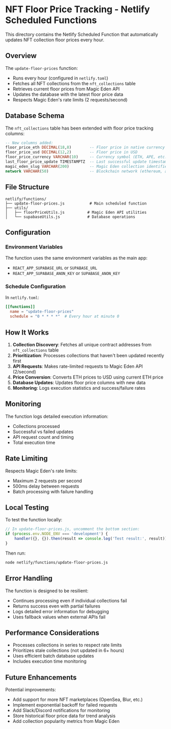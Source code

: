 # NFT Floor Price Tracking - Netlify Scheduled Functions

This directory contains the Netlify Scheduled Function that automatically updates NFT collection floor prices every hour.

## Overview

The `update-floor-prices` function:
- Runs every hour (configured in `netlify.toml`)
- Fetches all NFT collections from the `nft_collections` table
- Retrieves current floor prices from Magic Eden API
- Updates the database with the latest floor price data
- Respects Magic Eden's rate limits (2 requests/second)

## Database Schema

The `nft_collections` table has been extended with floor price tracking columns:

```sql
-- New columns added:
floor_price_eth DECIMAL(18,8)        -- Floor price in native currency (ETH/APE)
floor_price_usd DECIMAL(12,2)        -- Floor price in USD
floor_price_currency VARCHAR(10)     -- Currency symbol (ETH, APE, etc.)
last_floor_price_update TIMESTAMPTZ  -- Last successful update timestamp
magic_eden_slug VARCHAR(200)         -- Magic Eden collection identifier
network VARCHAR(50)                  -- Blockchain network (ethereum, apechain)
```

## File Structure

```
netlify/functions/
├── update-floor-prices.js           # Main scheduled function
├── utils/
│   ├── floorPriceUtils.js          # Magic Eden API utilities
│   └── supabaseUtils.js            # Database operations
```

## Configuration

### Environment Variables
The function uses the same environment variables as the main app:
- `REACT_APP_SUPABASE_URL` or `SUPABASE_URL`
- `REACT_APP_SUPABASE_ANON_KEY` or `SUPABASE_ANON_KEY`

### Schedule Configuration
In `netlify.toml`:
```toml
[[functions]]
  name = "update-floor-prices"
  schedule = "0 * * * *"  # Every hour at minute 0
```

## How It Works

1. **Collection Discovery**: Fetches all unique contract addresses from `nft_collections` table
2. **Prioritization**: Processes collections that haven't been updated recently first
3. **API Requests**: Makes rate-limited requests to Magic Eden API (2/second)
4. **Price Conversion**: Converts ETH prices to USD using current ETH price
5. **Database Updates**: Updates floor price columns with new data
6. **Monitoring**: Logs execution statistics and success/failure rates

## Monitoring

The function logs detailed execution information:
- Collections processed
- Successful vs failed updates
- API request count and timing
- Total execution time

## Rate Limiting

Respects Magic Eden's rate limits:
- Maximum 2 requests per second
- 500ms delay between requests
- Batch processing with failure handling

## Local Testing

To test the function locally:

```javascript
// In update-floor-prices.js, uncomment the bottom section:
if (process.env.NODE_ENV === 'development') {
    handler({}, {}).then(result => console.log('Test result:', result));
}
```

Then run:
```bash
node netlify/functions/update-floor-prices.js
```

## Error Handling

The function is designed to be resilient:
- Continues processing even if individual collections fail
- Returns success even with partial failures
- Logs detailed error information for debugging
- Uses fallback values when external APIs fail

## Performance Considerations

- Processes collections in series to respect rate limits
- Prioritizes stale collections (not updated in 6+ hours)
- Uses efficient batch database updates
- Includes execution time monitoring

## Future Enhancements

Potential improvements:
- Add support for more NFT marketplaces (OpenSea, Blur, etc.)
- Implement exponential backoff for failed requests
- Add Slack/Discord notifications for monitoring
- Store historical floor price data for trend analysis
- Add collection popularity metrics from Magic Eden